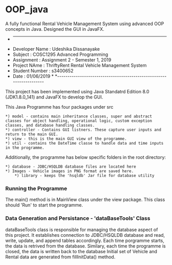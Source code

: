 # OOP_java
A fully functional Rental Vehicle Management System using advanced OOP concepts in Java. Designed the GUI in JavaFX.


* --------------------------------------------------------------------
 * Developer Name 	: Udeshika Dissanayake
 * Subject		: COSC1295 Advanced Programming
 * Assignment		: Assignment 2 - Semester 1, 2019
 * Project NAme		: ThriftyRent Rental Vehicle Management System
 * Student Number	: s3400652
 * Date			: 01/06/2019 * 
 *--------------------------------------------------------------------


This project has been implemented using Java Standatrd Edition 8.0 (JDK1.8.0_141) and JavaFX to develop the GUI.

This Java Programme has four packages under src
	
	*) model - contains main inheritance classes, super and abstract classes for object handling, operational logic, custom exception classes, and database handling classes.
	*) controller - Contains GUI listners. These capture user inputs and return to the main GUI.
	*) view - this is the main GUI view of the programme.
	*) util - contains the DateTime classe to handle data and time inputs in the programme.


Additionally, the programme has below specific folders in the root directory:
	
	*) database - JDBC/HSQLDB database files are located here
	*) Images - Vehicle images in PNG format are saved here. 
        *) library - keeps the 'hsqldb' Jar file for database utility
	

### Running the Programme

The main() method is in MainView class under the view package. This class should 'Run' to start the programme.


### Data Generation and Persistance - 'dataBaseTools' Class

dataBaseTools class is responsible for managing the database aspect of this project.
It establishes connection to JDBC/HSQLDB database and read, write, update, and append tables accordingly.
Each time porgramme starts, the data is retrived from the database. Similary, each time the programme is closed, the data is written back to the database
Initial set of Vehicle and Rental data are generated from fillInitData() method. 





	
